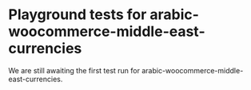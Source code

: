 # Playground tests for arabic-woocommerce-middle-east-currencies
We are still awaiting the first test run for arabic-woocommerce-middle-east-currencies.
